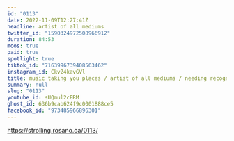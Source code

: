 ```yaml
---
id: "0113"
date: 2022-11-09T12:27:41Z
headline: artist of all mediums
twitter_id: "1590324972508966912"
duration: 84:53
moos: true
paid: true
spotlight: true
tiktok_id: "7163996739408563462"
instagram_id: CkvZ4kavGVl
title: music taking you places / artist of all mediums / needing recognition
summary: null
slug: "0113"
youtube_id: sUQmul2cERM
ghost_id: 636b9cab624f9c0001888ce5
facebook_id: "973485966896301"
---
```

https://strolling.rosano.ca/0113/
